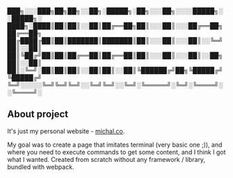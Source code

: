 ███╗░░░███╗██╗██╗░░██╗░█████╗░██╗░░░██╗░░░░█████╗░░█████╗░
████╗░████║██║██║░░██║██╔══██╗██║░░░██║░░░██╔══██╗██╔══██╗
██╔████╔██║██║███████║███████║██║░░░██║░░░██║░░╚═╝██║░░██║
██║╚██╔╝██║██║██╔══██║██╔══██║██║░░░██║░░░██║░░██╗██║░░██║
██║░╚═╝░██║██║██║░░██║██║░░██║╚██████╔╝██╗╚█████╔╝╚█████╔╝
╚═╝░░░░░╚═╝╚═╝╚═╝░░╚═╝╚═╝░░╚═╝░╚═════╝░╚═╝░╚════╝░░╚════╝░

## About project

It's just my personal website - [michal.co](http://michal.co).

My goal was to create a page that imitates terminal (very basic one ;)), and where you need to execute commands to get some content, and I think I got what I wanted. Created from scratch without any framework / library, bundled with webpack.

